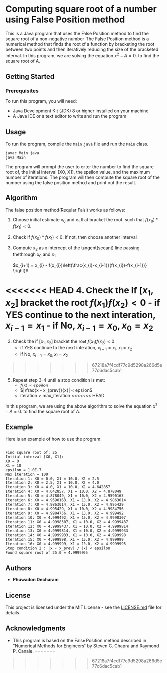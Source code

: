 # Computing square root of a number using False Position method

This is a Java program that uses the False Position method to find the square root of a non-negative number. The False Position method is a numerical method that finds the root of a function by bracketing the root between two points and then iteratively reducing the size of the bracketed interval. In this program, we are solving the equation $x^{2} - A = 0.$ to find the square root of A.

## Getting Started

### Prerequisites

To run this program, you will need:

- Java Development Kit (JDK) 8 or higher installed on your machine
- A Java IDE or a text editor to write and run the program

## Usage

To run the program, compile the `Main.java` file and run the `Main` class.

```
javac Main.java
java Main
```

The program will prompt the user to enter the number to find the square root of, the initial interval [X0, X1], the epsilon value, and the maximum number of iterations. The program will then compute the square root of the number using the false position method and print out the result.

<!-- ## How to Use

1. Run the program.
2. Enter the number you want to find the square root of.
3. Enter the initial interval [X0, X1] that brackets the root of the function. Make sure that f(X0) * f(X1) < 0, where f(x) = x^2 - A.
4. Enter the maximum number of iterations you want the program to perform.
5. The program will output the results of each iteration until it finds the root of the function. -->

## Algorithm

The false position method(Reqular Falsi) works as follows:

1. Choose initial estimate $x_0$ and $x_1$ that bracket the root. such that $f(x_0) * f(x_1) < 0$.
2. Check if $f(x_0) * f(x_1) < 0$. If not, then choose another interval
3. Compute $x_2$ as $x$ intercept of the tangent(secant) line passing thethrough $x_0$ and $x_1$

    $x_{i+1} = x_{i} - f(x_{i})\left(\frac{x_{i}-x_{i-1}}{f(x_{i})-f(x_{i-1})}  \right)$

<<<<<<< HEAD
4. Check the if $[x_1, x_2]$ bracket the root $f(x_1)f(x_2) < 0$
    - if YES continue to the next interation, $x_{i-1} = x_{1}$
    - if No, $x_{i-1} = x_{0}, x_{0} = x_{2}$
=======
3. Check the if $[x_1, x_2]$ bracket the root $f(x_1)f(x_2) < 0$
    - if YES continue to the next interation, $x_{i-1} = x_{1}, x_{i} = x_{2}$
    - if No, $x_{i-1} = x_{0}, x_{i} = x_{2}$
>>>>>>> 67218a7f4cdf77c9d5298a266d5e77c6dac5cab1

5. Repeat step 3-4  until a stop condition is met:
   - $f(x) < epsilon$
   - $|\frac{x - x_{prev}}{x}| < epsilon$
   - iteration > max_iteration
<<<<<<< HEAD

In this program, we are using the above algorithm to solve the equation $x^{2} - A = 0.$ to find the square root of A.

## Example

Here is an example of how to use the program:

```

Find square root of: 25
Initial interval [X0, X1]: 
X0 = 0
X1 = 10
epsilon = 1.0E-7
Max iteration = 100
Iteration 1: X0 = 0.0, X1 = 10.0, X2 = 2.5
Iteration 2: X0 = 2.5, X1 = 10.0, X2 = 4.0
Iteration 3: X0 = 4.0, X1 = 10.0, X2 = 4.642857
Iteration 4: X0 = 4.642857, X1 = 10.0, X2 = 4.878049
Iteration 5: X0 = 4.878049, X1 = 10.0, X2 = 4.9590163
Iteration 6: X0 = 4.9590163, X1 = 10.0, X2 = 4.9863014
Iteration 7: X0 = 4.9863014, X1 = 10.0, X2 = 4.995429
Iteration 8: X0 = 4.995429, X1 = 10.0, X2 = 4.9984756
Iteration 9: X0 = 4.9984756, X1 = 10.0, X2 = 4.999492
Iteration 10: X0 = 4.999492, X1 = 10.0, X2 = 4.9998307
Iteration 11: X0 = 4.9998307, X1 = 10.0, X2 = 4.9999437
Iteration 12: X0 = 4.9999437, X1 = 10.0, X2 = 4.9999814
Iteration 13: X0 = 4.9999814, X1 = 10.0, X2 = 4.9999933
Iteration 14: X0 = 4.9999933, X1 = 10.0, X2 = 4.999998
Iteration 15: X0 = 4.999998, X1 = 10.0, X2 = 4.999999
Iteration 16: X0 = 4.999999, X1 = 10.0, X2 = 4.9999995
Stop condition 2 : |x - x_prev| / |x| < epsilon
Found square root of 25.0 = 4.9999995

```
## Authors

* **Phuwadon Decharam** 

## License

This project is licensed under the MIT License - see the [LICENSE.md](LICENSE.md) file for details.

## Acknowledgments

* This program is based on the False Position method described in "Numerical Methods for Engineers" by Steven C. Chapra and Raymond P. Canale.
=======
>>>>>>> 67218a7f4cdf77c9d5298a266d5e77c6dac5cab1
